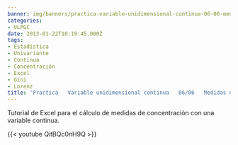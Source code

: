 ```yaml
---
banner: img/banners/practica-variable-unidimensional-continua-06-06-medidas-de-concentración.jpg
categories:
- ULPGC
date: 2013-01-22T10:19:45.000Z
tags:
- Estadística
- Univariante
- Continua
- Concentración
- Excel
- Gini
- Lorenz
title: 'Practica   Variable unidimensional continua   06/06   Medidas de concentración'
---
```


Tutorial de Excel para el cálculo de medidas de concentración con una variable continua.

{{< youtube QitBQc0nH9Q >}}
